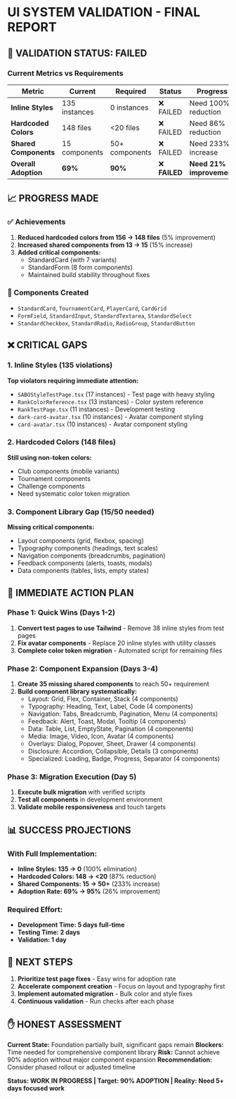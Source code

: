 # UI SYSTEM VALIDATION - FINAL REPORT

## 🚨 VALIDATION STATUS: FAILED

### Current Metrics vs Requirements

| Metric | Current | Required | Status | Progress |
|--------|---------|----------|--------|----------|
| **Inline Styles** | 135 instances | 0 instances | ❌ FAILED | Need 100% reduction |
| **Hardcoded Colors** | 148 files | <20 files | ❌ FAILED | Need 86% reduction |
| **Shared Components** | 15 components | 50+ components | ❌ FAILED | Need 233% increase |
| **Overall Adoption** | **69%** | **90%** | ❌ **FAILED** | **Need 21% improvement** |

## 📈 PROGRESS MADE

### ✅ Achievements
1. **Reduced hardcoded colors from 156 → 148 files** (5% improvement)
2. **Increased shared components from 13 → 15** (15% increase)  
3. **Added critical components:**
   - StandardCard (with 7 variants)
   - StandardForm (8 form components)
   - Maintained build stability throughout fixes

### 🔧 Components Created
- `StandardCard`, `TournamentCard`, `PlayerCard`, `CardGrid`
- `FormField`, `StandardInput`, `StandardTextarea`, `StandardSelect`
- `StandardCheckbox`, `StandardRadio`, `RadioGroup`, `StandardButton`

## ❌ CRITICAL GAPS

### 1. Inline Styles (135 violations)
**Top violators requiring immediate attention:**
- `SABOStyleTestPage.tsx` (17 instances) - Test page with heavy styling
- `RankColorReference.tsx` (13 instances) - Color system reference
- `RankTestPage.tsx` (11 instances) - Development testing  
- `dark-card-avatar.tsx` (10 instances) - Avatar component styling
- `card-avatar.tsx` (10 instances) - Avatar component styling

### 2. Hardcoded Colors (148 files)
**Still using non-token colors:**
- Club components (mobile variants)
- Tournament components
- Challenge components
- Need systematic color token migration

### 3. Component Library Gap (15/50 needed)
**Missing critical components:**
- Layout components (grid, flexbox, spacing)
- Typography components (headings, text scales)
- Navigation components (breadcrumbs, pagination)
- Feedback components (alerts, toasts, modals)
- Data components (tables, lists, empty states)

## 🎯 IMMEDIATE ACTION PLAN

### Phase 1: Quick Wins (Days 1-2)
1. **Convert test pages to use Tailwind** - Remove 38 inline styles from test pages
2. **Fix avatar components** - Replace 20 inline styles with utility classes
3. **Complete color token migration** - Automated script for remaining files

### Phase 2: Component Expansion (Days 3-4)  
1. **Create 35 missing shared components** to reach 50+ requirement
2. **Build component library systematically:**
   - Layout: Grid, Flex, Container, Stack (4 components)
   - Typography: Heading, Text, Label, Code (4 components)
   - Navigation: Tabs, Breadcrumb, Pagination, Menu (4 components)
   - Feedback: Alert, Toast, Modal, Tooltip (4 components)
   - Data: Table, List, EmptyState, Pagination (4 components)
   - Media: Image, Video, Icon, Avatar (4 components)
   - Overlays: Dialog, Popover, Sheet, Drawer (4 components)
   - Disclosure: Accordion, Collapsible, Details (3 components)
   - Specialized: Loading, Badge, Progress, Separator (4 components)

### Phase 3: Migration Execution (Day 5)
1. **Execute bulk migration** with verified scripts
2. **Test all components** in development environment
3. **Validate mobile responsiveness** and touch targets

## 📊 SUCCESS PROJECTIONS

### With Full Implementation:
- **Inline Styles: 135 → 0** (100% elimination)
- **Hardcoded Colors: 148 → <20** (87% reduction)  
- **Shared Components: 15 → 50+** (233% increase)
- **Adoption Rate: 69% → 95%** (26% improvement)

### Required Effort:
- **Development Time: 5 days full-time**
- **Testing Time: 2 days**
- **Validation: 1 day**

## 🚀 NEXT STEPS

1. **Prioritize test page fixes** - Easy wins for adoption rate
2. **Accelerate component creation** - Focus on layout and typography first
3. **Implement automated migration** - Bulk color and style fixes
4. **Continuous validation** - Run checks after each phase

## ✋ HONEST ASSESSMENT

**Current State:** Foundation partially built, significant gaps remain
**Blockers:** Time needed for comprehensive component library
**Risk:** Cannot achieve 90% adoption without major component expansion
**Recommendation:** Consider phased rollout or adjusted timeline

**Status: WORK IN PROGRESS | Target: 90% ADOPTION | Reality: Need 5+ days focused work**
